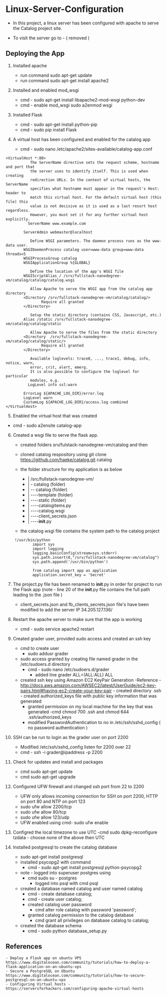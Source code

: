 # Linux-Server-Configuration

- In this project, a linux server has been configured with apache to serve the Catalog project site.

- To visit the server go to - ( removed ) 

## Deploying the App 

1. Installed apache 
    - run command sudo apt-get update
    - run command sudo apt-get install apache2
2. Installed and enabled mod_wsgi 
    - cmd - sudo apt-get install libapache2-mod-wsgi python-dev
    - cmd - enable mod_wsgi sudo a2enmod wsgi

3. Installed Flask 
    - cmd - sudo apt-get install python-pip
    - cmd - sudo pip install Flask

4. A virtual host has been configured and enabled for the catalog app
    - cmd - sudo nano /etc/apache2/sites-available/catalog-app.conf

```
<VirtualHost *:80>
           The ServerName directive sets the request scheme, hostname and port that
           the server uses to identify itself. This is used when creating
           redirection URLs. In the context of virtual hosts, the ServerName
           specifies what hostname must appear in the request's Host: header to
           match this virtual host. For the default virtual host (this file) this
           value is not decisive as it is used as a last resort host regardless.
           However, you must set it for any further virtual host explicitly.
          ServerName www.example.com

        ServerAdmin webmaster@localhost

           Define WSGI parameters. The daemon process runs as the www-data user.
        WSGIDaemonProcess catalog user=www-data group=www-data threads=5
        WSGIProcessGroup catalog
        WSGIApplicationGroup %{GLOBAL}

           Define the location of the app's WSGI file
        WSGIScriptAlias / /srv/fullstack-nanodegree-vm/catalog/catalog/catalog.wsgi

           Allow Apache to serve the WSGI app from the catalog app directory
        <Directory /srv/fullstack-nanodegree-vm/catalog/catalog/>
                Require all granted
        </Directory>

           Setup the static directory (contains CSS, Javascript, etc.)
        Alias /static /srv/fullstack-nanodegree-vm/catalog/catalog/static

           Allow Apache to serve the files from the static directory
        <Directory  /srv/fullstack-nanodegree-vm/catalog/catalog/static/>
                Require all granted
        </Directory>

           Available loglevels: trace8, ..., trace1, debug, info, notice, warn,
           error, crit, alert, emerg.
           It is also possible to configure the loglevel for particular
           modules, e.g.
          LogLevel info ssl:warn

        ErrorLog ${APACHE_LOG_DIR}/error.log
        LogLevel warn
        CustomLog ${APACHE_LOG_DIR}/access.log combined
</VirtualHost>
```

5. Enabled the virtual host that was created 
 - cmd - sudo a2ensite catalog-app

6. Created a wsgi file to serve the flask app. 
    - created folders srv/fulstack-nanodegree-vm/catalog and then
    - cloned catalog respository using git clone https://github.com/haeke/catalog.git catalog
    - the folder structure for my application is as below 
      -  | /src/fullstack-nanodegree-vm/
      -  | - catalog (folder)
      -  | -- catalog (folder)
      -  |   ----template (folder)
      -  |   ----static (folder)
      -  |   ----catalogitems.py 
      -  |   ----catalog.wsgi
      -  |   ----client_secrets.json
      -  |   ----__init__.py  
   

    - the catalog wsgi file contains the system path to the catalog project 
```
    !/usr/bin/python
            import sys
            import logging
            logging.basicConfig(stream=sys.stderr)
            sys.path.insert(0,"/srv/fullstack-nanodegree-vm/catalog")
            sys.path.append('/usr/bin/python')

            from catalog import app as application
            application.secret_key = 'Secret'
```

7. The project.py file has been renamed to __init__.py in order for project to run the Flask app 
(note - line 20 of the __init__.py file contains the full path leading to the .json file )
    - client_secrets.json and fb_clients_secrets.json file's have been modified to add the server IP 34.205.127.136/
    
8. Restart the apache server to make sure that the app is working 
    - cmd - sudo service apache2 restart 

9. Created grader user, provided sudo access and created an ssh key 
    - cmd to create user
        - sudo addusr grader 
    - sudo access granted by creating file named grader in the /etc/sudoers.d directory 
        - cmd - sudo nano /etc/sudoers.d/grader 
            - added line grader ALL=(ALL:ALL) ALL 
    - created ssh key using Amazon EC2 KeyPair Generation
            -Reference - http://docs.aws.amazon.com/AWSEC2/latest/UserGuide/ec2-key-pairs.html#having-ec2-create-your-key-pair
            - created directory .ssh 
                - created authorized_keys file with public key information that was generated 
        - granted permission on my local machine for the key that was generated 
            -cmd chmod 700 .ssh and chmod 644 .ssh/authorized_keys 
        - modified PasswordAuthentication to no in /etc/ssh/sshd_config ( no password authentication )
10. SSH can be run to login as the grader user on port 2200
    - Modified /etc/ssh/sshd_config listen for 2200 over 22
    - cmd - ssh -i <key location> grader@ipaddress -p 2200
    

11. Check for updates and install and packages
    - cmd sudo apt-get update 
    - cmd sudo apt-get upgrade 

12. Configured UFW firewall and changed ssh port from 22 to 2200
    - UFW only allows incoming connection for SSH on port 2200, HTTP on port 80 and NTP on port 123
    - sudo ufw allow 2200/tcp
    - sudo ufw allow 80/tcp
    - sudo ufw allow 123/udp 
    - UFW enabled using cmd- sudo ufw enable 

13. Configred the local timezone to use UTC
    -cmd sudo dpkg-reconfigure tzdata
        - choose none of the above then UTC 

14. Installed postgresql to create the catalog database 
    - sudo apt-get install postgresql 
    - installed psycopg2 with command 
        - cmd - sudo apt-get install postgresql python-psycopg2 
    * note - logged into superuser postgres using 
        - cmd sudo su - postgres
            - logged into psql with cmd psql 
        
    - created a database named catalog and user named catalog 
        - cmd - create database catalog;
        - cmd - create user catalog; 
        - created catalog user password 
            - cmd alter role catalog with password 'password';
        - granted catalog permission to the catalog database 
            - cmd grant all privileges on database catalog to catalog; 
    - created the database schema 
        - cmd - sudo python database_setup.py
## References 
    - Deploy a Flask app on ubuntu VPS https://www.digitalocean.com/community/tutorials/how-to-deploy-a-flask-application-on-an-ubuntu-vps
    - Secure a PostgreSQL on Ubuntu https://www.digitalocean.com/community/tutorials/how-to-secure-postgresql-on-an-ubuntu-vps 
    - Configuring Virtual hosts - https://serversforhackers.com/configuring-apache-virtual-hosts
